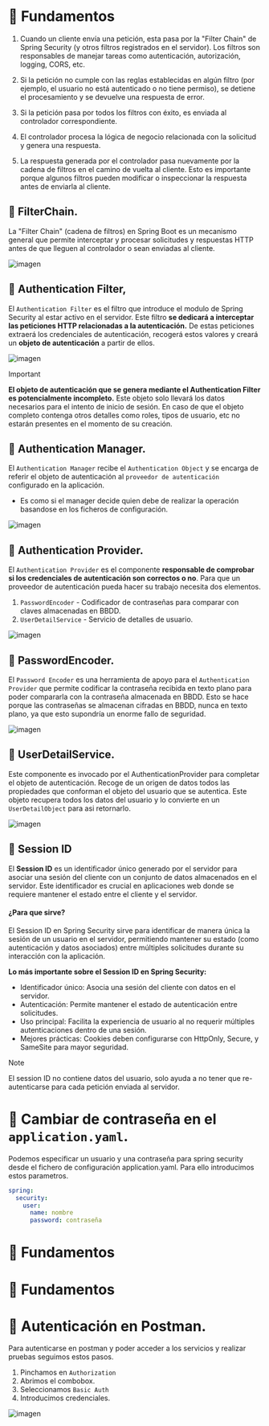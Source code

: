 # 📌 Fundamentos

1. Cuando un cliente envía una petición, esta pasa por la "Filter Chain" de Spring Security (y otros filtros registrados en el servidor). Los filtros son responsables de manejar tareas como autenticación, autorización, logging, CORS, etc.   
 
2. Si la petición no cumple con las reglas establecidas en algún filtro (por ejemplo, el usuario no está autenticado o no tiene permiso), se detiene el procesamiento y se devuelve una respuesta de error.   

3. Si la petición pasa por todos los filtros con éxito, es enviada al controlador correspondiente.   

4. El controlador procesa la lógica de negocio relacionada con la solicitud y genera una respuesta.

5. La respuesta generada por el controlador pasa nuevamente por la cadena de filtros en el camino de vuelta al cliente. Esto es importante porque algunos filtros pueden modificar o inspeccionar la respuesta antes de enviarla al cliente.

## 🔸 FilterChain.
La "Filter Chain" (cadena de filtros) en Spring Boot es un mecanismo general que permite interceptar y procesar solicitudes y respuestas HTTP antes de que lleguen al controlador o sean enviadas al cliente. 
   
![imagen](https://github.com/user-attachments/assets/5e10afbd-1777-40f0-adc1-c50d73914758)

## 🔸 Authentication Filter,
El `Authentication Filter` es el filtro que introduce el modulo de Spring Security al estar activo en el servidor. Este filtro **se dedicará a interceptar las peticiones HTTP relacionadas a la autenticación.** De estas peticiones extraerá los credenciales de autenticación, recogerá estos valores y creará un **objeto de autenticación** a partir de ellos.
    
![imagen](https://github.com/user-attachments/assets/506a1ffa-866c-4110-bde7-5bed43ec879e)
    
>[!IMPORTANT]
>**El objeto de autenticación que se genera mediante el Authentication Filter es potencialmente incompleto.** Este objeto solo llevará los datos necesarios para el intento de inicio de sesión. En caso de que el objeto completo contenga otros detalles como roles, tipos de usuario, etc no estarán presentes en el momento de su creación.
     
## 🔸 Authentication Manager.
El `Authentication Manager` recibe el `Authentication Object` y se encarga de referir el objeto de autenticación al `proveedor de autenticación` configurado en la aplicación.
- Es como si el manager decide quien debe de realizar la operación basandose en los ficheros de configuración.
     
![imagen](https://github.com/user-attachments/assets/6787f41b-ed58-456c-b16b-1ddf30b21b2d)
    
## 🔸 Authentication Provider.
El `Authentication Provider` es el componente **responsable de comprobar si los credenciales de autenticación son correctos o no**. Para que un proveedor de autenticación pueda hacer su trabajo necesita dos elementos.
1. `PasswordEncoder` - Codificador de contraseñas para comparar con claves almacenadas en BBDD.
2. `UserDetailService` - Servicio de detalles de usuario.
    
![imagen](https://github.com/user-attachments/assets/d3e08bc1-f127-439f-bb9f-aef5a877c812)

    
## 🔸 PasswordEncoder.
El `Password Encoder` es una herramienta de apoyo para el `Authentication Provider` que permite codificar la contraseña recibida en texto plano para poder compararla con la contraseña almacenada en BBDD. Esto se hace porque las contraseñas se almacenan cifradas
en BBDD, nunca en texto plano, ya que esto supondría un enorme fallo de seguridad.
    
![imagen](https://github.com/user-attachments/assets/29983778-ddbd-413c-8746-80b3a99188a5)

## 🔸 UserDetailService.
Este componente es invocado por el AuthenticationProvider para completar el objeto de autenticación. Recoge de un origen de datos todos las propiedades que conforman el objeto del usuario que se autentica. Este objeto recupera todos los datos del usuario y lo convierte en un `UserDetailObject` para asi retornarlo. 
    
![imagen](https://github.com/user-attachments/assets/55e46bde-0ce3-46dc-8467-6269a3187e4c)


    
## 🔸 Session ID
El **Session ID** es un identificador único generado por el servidor para asociar una sesión del cliente con un conjunto de datos almacenados en el servidor. Este identificador es crucial en aplicaciones web donde se requiere mantener el estado entre el cliente y el servidor.    
#### ¿Para que sirve?
El Session ID en Spring Security sirve para identificar de manera única la sesión de un usuario en el servidor, permitiendo mantener su estado (como autenticación y datos asociados) entre múltiples solicitudes durante su interacción con la aplicación.
      
**Lo más importante sobre el Session ID en Spring Security:**
- Identificador único: Asocia una sesión del cliente con datos en el servidor.
- Autenticación: Permite mantener el estado de autenticación entre solicitudes.
- Uso principal: Facilita la experiencia de usuario al no requerir múltiples autenticaciones dentro de una sesión.
- Mejores prácticas: Cookies deben configurarse con HttpOnly, Secure, y SameSite para mayor seguridad.

>[!NOTE]
>El session ID no contiene datos del usuario, solo ayuda a no tener que re-autenticarse para cada petición enviada al servidor.

# 📌 Cambiar de contraseña en el `application.yaml`.
Podemos especificar un usuario y una contraseña para spring security desde el fichero de configuración application.yaml. Para ello introducimos estos parametros.
```yaml
spring:
  security:
    user:
      name: nombre
      password: contraseña
```

# 📌 Fundamentos

# 📌 Fundamentos

# 📌 Autenticación en Postman.
Para autenticarse en postman y poder acceder a los servicios y realizar pruebas seguimos estos pasos.
1. Pinchamos en `Authorization`
2. Abrimos el combobox.
3. Seleccionamos `Basic Auth`
4. Introducimos credenciales.

![imagen](https://github.com/user-attachments/assets/0d7d901d-7657-41c8-9b55-72fef549f781)
